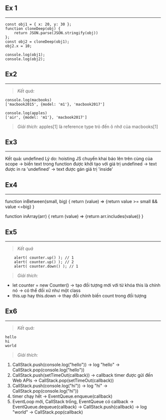 ## Ex 1
---
```
const obj1 = { x: 20, y: 30 };
function cloneDeep(obj) {
    return JSON.parse(JSON.stringify(obj))
};
const obj2 = cloneDeep(obj1);
obj2.x = 10;

console.log(obj1);
console.log(obj2);
```

## Ex2
---
>*Kết quả:*
```
console.log(macbooks)
['macbook2015', {model: 'm1'}, 'macbook2017']

console.log(apples)
['air', {model: 'm1'}, 'macbook2017']
```
>*Giải thích:*
apples[1] là reference type trỏ đến ô nhớ của macbooks[1] 

## Ex3
---
Kết quả: undefined
Lý do: hoisting
JS chuyển khai báo lên trên cùng của scope -> biến text trong function được khởi tạo với giá trị undefined -> text được in ra 'undefined' -> text được gán giá trị 'inside'

## Ex4
---
function inBetween(small, big)
{
    return (value) => {return value >= small && value <=big}
}

function inArray(arr)
{
    return (value) => {return arr.includes(value)}
}

## Ex5
---
>*Kết quả*
```
    alert( counter.up() ); // 1
    alert( counter.up() ); // 2
    alert( counter.down() ); // 1
```
>*Giải thích:*

+ let counter = new Counter() -> tạo đối tượng mới với từ khóa this là chính nó -> có thể đối xử như một class
+ this.up hay this.down -> thay đổi chính biến count trong đối tượng

## Ex6
---
>*Kết quả:*
```
hello
hi
world
```
>*Giải thích:*
1.  CallStack.push(console.log("hello")) 
    -> log "hello" 
    -> CallStack.pop(console.log("hello")) 
2.  CallStack.push(setTimeOut(callback)) 
    -> callback timer được gửi đến Web APIs 
    -> CallStack.pop(setTimeOut(callback))
3.  CallStack.push(console.log("hi")) 
    -> log "hi" 
    -> CallStack.pop(console.log("hi"))
4.  timer chạy hết
    -> EventQueue.enqueue(callback)
5.  EventLoop mới, CallStack trống, EventQueue có callback
    -> EventQueue.dequeue(callback)
    -> CallStack.push(callback)
    -> log "world"
    -> CallStack.pop(callback)
